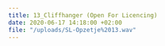 ```yaml
---
title: 13_Cliffhanger (Open For Licencing)
date: 2020-06-17 14:18:00 +02:00
file: "/uploads/SL-Opzetje%2013.wav"
---
```


